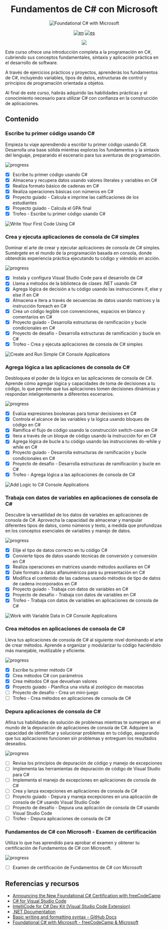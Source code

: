 <div align="center">

# Fundamentos de C# con Microsoft
![Foundational C# with Microsoft](https://learn.microsoft.com/en-us/training/achievements/csharp-data.svg)

[![en](https://img.shields.io/badge/lang-en-red.svg)](./readme.md)
[![es](https://img.shields.io/badge/lang-es-yellow.svg)](./readme.es.md)

![](https://progress-bar.dev/78/?title=progress&width=400)

</div>

Este curso ofrece una introducción completa a la programación en C#, cubriendo
sus conceptos fundamentales, sintaxis y aplicación práctica en el desarrollo de
software.

A través de ejercicios prácticos y proyectos, aprenderás los fundamentos de C#,
incluyendo variables, tipos de datos, estructuras de control y principios de
programación orientada a objetos.

Al final de este curso, habrás  adquirido las habilidades prácticas y el
conocimiento necesario para utilizar C# con confianza en la construcción de
aplicaciones.

## Contenido

### Escribe tu primer código usando C\#

Empieza tu viaje aprendiendo a escribir tu primer código usando C#. Desarrolla
una base sólida mientras exploras los fundamentos y la sintaxis del lenguaje,
preparando el escenario para tus aventuras de programación.

![progress](https://progress-bar.dev/100/?title=progress&width=400)

- [X] Escribe tu primer código usando C\#
- [X] Almacena y recupera datos usando valores literales y variables en C\#
- [X] Realiza formato básico de cadenas en C\#
- [X] Realiza operaciones básicas con números en C\#
- [X] Proyecto guiado - Calcula e imprime las calificaciones de los estudiantes
- [X] Proyecto guiado - Calcula el GPA final
- [X] Trofeo - Escribe tu primer código usando C\#

![Write Your First Code Using C#](./imgs/trophies/1.png)

### Crea y ejecuta aplicaciones de consola de C\# simples

Dominar el arte de crear y ejecutar aplicaciones de consola de C# simples. Sumérgete
en el mundo de la programación basada en consola, donde obtendrás experiencia
práctica ejecutando tu código y viéndolo en acción.

![progress](https://progress-bar.dev/100/?title=progress&width=400)

- [X] Instala y configura Visual Studio Code para el desarrollo de C#
- [X] Llama a métodos de la biblioteca de clases .NET usando C#
- [X] Agrega lógica de decisión a tu código usando las instrucciones if, else y
  else if en C#
- [X] Almacena e itera a través de secuencias de datos usando matrices y la
  instrucción foreach en C#
- [X] Crea un código legible con convenciones, espacios en blanco y comentarios
  en C#
- [X] Proyecto guiado - Desarrolla estructuras de ramificación y bucle
  condicionales en C#
- [X] Proyecto de desafío - Desarrolla estructuras de ramificación y bucle en
  C#
- [X] Trofeo - Crea y ejecuta aplicaciones de consola de C# simples

![Create and Run Simple C# Console Applications](./imgs/trophies/2.png)

### Agrega lógica a las aplicaciones de consola de C\#

Desbloquea el poder de la lógica en las aplicaciones de consola de C\#. Aprende
cómo agregar lógica y capacidades de toma de decisiones a tu código, lo que
permite que tus aplicaciones tomen decisiones dinámicas y respondan
inteligentemente a diferentes escenarios.

![progress](https://progress-bar.dev/100/?title=progress&width=400)

- [X] Evalúa expresiones booleanas para tomar decisiones en C\#
- [X] Controla el alcance de las variables y la lógica usando bloques de código
  en C\#
- [X] Ramifica el flujo de código usando la construcción switch-case en C\#
- [X] Itera a través de un bloque de código usando la instrucción for en C\#
- [X] Agrega lógica de bucle a tu código usando las instrucciones do-while y
  while en C\#
- [X] Proyecto guiado - Desarrolla estructuras de ramificación y bucle
  condicionales en C\#
- [X] Proyecto de desafío - Desarrolla estructuras de ramificación y bucle en
  C\#
- [X] Trofeo - Agrega lógica a las aplicaciones de consola de C\#

![Add Logic to C# Console Applications](./imgs/trophies/3.png)

### Trabaja con datos de variables en aplicaciones de consola de C\#

Descubre la versatilidad de los datos de variables en aplicaciones de consola de
C\#. Aprovecha la capacidad de almacenar y manipular diferentes tipos de datos,
como números y texto, a medida que profundizas en los conceptos esenciales de
variables y manejo de datos.

![progress](https://progress-bar.dev/100/?title=progress&width=400)

- [X] Elije el tipo de datos correcto en tu código C\#
- [X] Convierte tipos de datos usando técnicas de conversión y conversión en C\#
- [X] Realiza operaciones en matrices usando métodos auxiliares en C\#
- [X] Dale formato a datos alfanuméricos para su presentación en C\#
- [X] Modifica el contenido de las cadenas usando métodos de tipo de datos de
  cadena incorporados en C\#
- [X] Proyecto guiado - Trabaja con datos de variables en C\#
- [X] Proyecto de desafío - Trabaja con datos de variables en C\#
- [X] Trofeo - Trabaja con datos de variables en aplicaciones de consola de C\#

![Work with Variable Data in C# Console Applications](./imgs/trophies/4.png)

### Crea métodos en aplicaciones de consola de C\#

Lleva tus aplicaciones de consola de C\# al siguiente nivel dominando el arte de
crear métodos. Aprende a organizar y modularizar tu código haciéndolo más
manejable, reutilizable y eficiente.

![progress](https://progress-bar.dev/67/?title=progress&width=400)

- [X] Escribe tu primer método C\#
- [X] Crea métodos C\# con parámetros
- [X] Crea métodos C\# que devuelvan valores
- [X] Proyecto guiado - Planifica una visita al zoológico de mascotas
- [ ] Proyecto de desafío - Crea un mini-juego
- [ ] Trofeo - Crea métodos en aplicaciones de consola de C\#

### Depura aplicaciones de consola de C\#

Afina tus habilidades de solución de problemas mientras te sumerges en el mundo
de la depuración de aplicaciones de consola de C\#. Adquiere la capacidad de
identificar y solucionar problemas en tu código, asegurando que tus aplicaciones
funcionen sin problemas y entreguen los resultados deseados.

![progress](https://progress-bar.dev/0/?title=progress&width=400)

- [ ] Revisa los principios de depuración de código y manejo de excepciones
- [ ] Implementa las herramientas de depuración de código de Visual Studio para
  C\#
- [ ] Implementa el manejo de excepciones en aplicaciones de consola de C\#
- [ ] Crea y lanza excepciones en aplicaciones de consola de C\#
- [ ] Proyecto guiado - Depura y maneja excepciones en una aplicación de consola
  de C\# usando Visual Studio Code
- [ ] Proyecto de desafío - Depura una aplicación de consola de C\# usando
  Visual Studio Code
- [ ] Trofeo - Depura aplicaciones de consola de C\#

### Fundamentos de C# con Microsoft - Examen de certificación

Utiliza lo que has aprendido para aprobar el examen y obtener tu certificación
de Fundamentos de C# con Microsoft.

![progress](https://progress-bar.dev/0/?title=progress&width=400)

- [ ] Examen de certificación de Fundamentos de C# con Microsoft

## Referencias y recursos

- [Announcing the New Foundational C# Certification with
  freeCodeCamp](https://devblogs.microsoft.com/dotnet/announcing-foundational-csharp-certification/)
- [C# for Visual Studio
  Code](https://marketplace.visualstudio.com/items?itemName=ms-dotnettools.csharp)
- [IntelliCode for C# Dev Kit (Visual Studio Code
  Extension)](https://marketplace.visualstudio.com/items?itemName=ms-dotnettools.vscodeintellicode-csharp)
- [.NET Documentation](https://learn.microsoft.com/en-us/dotnet/?view=net-8.0)
- [Basic writing and formatting syntax - GitHub
  Docs](https://docs.github.com/en/get-started/writing-on-github/getting-started-with-writing-and-formatting-on-github/basic-writing-and-formatting-syntax)
- [Foundational C# with Microsoft - freeCodeCamp &
  Microsoft](https://www.freecodecamp.org/learn/foundational-c-sharp-with-microsoft)
